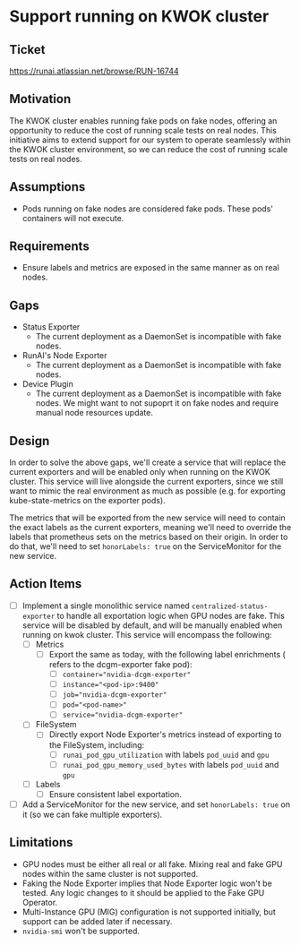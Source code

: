 # Support running on KWOK cluster

## Ticket
https://runai.atlassian.net/browse/RUN-16744

## Motivation
The KWOK cluster enables running fake pods on fake nodes, offering an opportunity to reduce the cost of running scale tests on real nodes. 
This initiative aims to extend support for our system to operate seamlessly within the KWOK cluster environment, so we can reduce the cost of running scale tests on real nodes.

## Assumptions
- Pods running on fake nodes are considered fake pods. These pods' containers will not execute.

## Requirements
- Ensure labels and metrics are exposed in the same manner as on real nodes.

## Gaps
- Status Exporter
  - The current deployment as a DaemonSet is incompatible with fake nodes.
- RunAI's Node Exporter
  - The current deployment as a DaemonSet is incompatible with fake nodes.
- Device Plugin
  - The current deployment as a DaemonSet is incompatible with fake nodes. We might want to not supoprt it on fake nodes and require manual node resources update.

## Design
In order to solve the above gaps, we'll create a service that will replace the current exporters and will be enabled only when running on the KWOK cluster.
This service will live alongside the current exporters, since we still want to mimic the real environment as much as possible (e.g. for exporting kube-state-metrics on the exporter pods).

The metrics that will be exported from the new service will need to contain the exact labels as the current exporters, meaning we'll need to override the labels that prometheus sets on the metrics based on their origin.
In order to do that, we'll need to set `honorLabels: true` on the ServiceMonitor for the new service.

## Action Items
- [ ] Implement a single monolithic service named `centralized-status-exporter` to handle all exportation logic when GPU nodes are fake. This service will be disabled by default, and will be manually enabled when running on kwok cluster. This service will encompass the following:
  - [ ] Metrics
    - [ ] Export the same as today, with the following label enrichments (<pod> refers to the dcgm-exporter fake pod):
      - [ ] `container="nvidia-dcgm-exporter"`
      - [ ] `instance="<pod-ip>:9400"`
      - [ ] `job="nvidia-dcgm-exporter"`
      - [ ] `pod="<pod-name>"`
      - [ ] `service="nvidia-dcgm-exporter"`
  - [ ] FileSystem
    - [ ] Directly export Node Exporter's metrics instead of exporting to the FileSystem, including:
      - [ ] `runai_pod_gpu_utilization` with labels `pod_uuid` and `gpu`
      - [ ] `runai_pod_gpu_memory_used_bytes` with labels `pod_uuid` and `gpu`
  - [ ] Labels
    - [ ] Ensure consistent label exportation.
- [ ] Add a ServiceMonitor for the new service, and set `honorLabels: true` on it (so we can fake multiple exporters).

## Limitations
- GPU nodes must be either all real or all fake. Mixing real and fake GPU nodes within the same cluster is not supported.
- Faking the Node Exporter implies that Node Exporter logic won't be tested. Any logic changes to it should be applied to the Fake GPU Operator.
- Multi-Instance GPU (MIG) configuration is not supported initially, but support can be added later if necessary.
- `nvidia-smi` won't be supported.